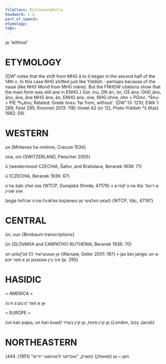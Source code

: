 ```yaml
---
fileClass: DictionaryEntry
headword: אָן 1
part_of_speech: 
etymology: 
tags: 
---
```

אָן 
'without'

ETYMOLOGY
===========
{DW¹ notes that the shift from MHG â to ô began in the second half of the 14th c. In this case NHG shifted just like Yiddish - perhaps because of the nasal (like NHG Mond from MHG mâne). But the FNHDW citations show that the main form was still ane in ENHG.}
Got. inu, ON án, ón, OS āno, OHG āno, ānu, āna, āne MHG âne, ân, ENHG ane, one, NHG ohne, ohn < PGmc. *ē̆nu- < PIE *h₂ēnu; 
Related: Greek ἄνευ 'far from, without'.
{DW¹ 13: 1210; EWA 1: 289; Feist 295; Kroonen 2013: 118}
Vowel A2 (or 12), Proto-Yiddish *ɔ̄
{Katz 1982: 59}

WESTERN
========

און {Mirkeves ha-mishne, Cracow 1534}

onə, oni {SWITZERLAND, Fleischer 2005}

ō {westernmost CZECHIA, Šafov, and Bratislava, Beranek 1936: 71}

ū {CZECHIA, Beranek 1936: 67}

oˑnə zalc אָנע זאַלץ {WTCP, Dunajská Streda, 47179}
	•	ə rɩ́ŋlʲ oːnə štaː  אַ רינגל אָנע שטיין

laŋgə hɛlʲcər oːnə čvɔkʲəs לאַנגע העלצער אָן טשוואָקעס {WTCP, Vác, 47197}

CENTRAL
========

ûn, uun {Birnbaum transcriptions}

ūn {SLOVAKIA and CARPATHO-RUTHENIA, Beranek 1936: 70}

ɔn untɛʃ'ᵻd {!} אָן אונטערשיד {Warsaw, Geller 2001: 197}
	•	jax bᵻn jangiɛ un-a pɔr איך בין געגאַנגען אָן אַ פּאָר {p. 295}

HASIDIC
=======
= AMERICA = 

/uˑn a puːr/ אָן אַ פּאָר

= EUROPE = 

/un kan pajəs, un kan buʁd/ אָן קיין פּאות, אָן קיין באָרד {London, Izzy Jacob}

NORTHEASTERN
==============

האָן ~ אָן {סוּוואַלק}
{מאַרק, "אונדזער ליטווישער ייִדיש" (1951): 444}
